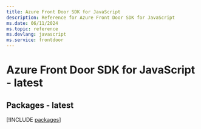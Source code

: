 ```yaml
---
title: Azure Front Door SDK for JavaScript
description: Reference for Azure Front Door SDK for JavaScript
ms.date: 06/11/2024
ms.topic: reference
ms.devlang: javascript
ms.service: frontdoor
---
```

# Azure Front Door SDK for JavaScript - latest
## Packages - latest
[!INCLUDE [packages](front-door-index.md)]